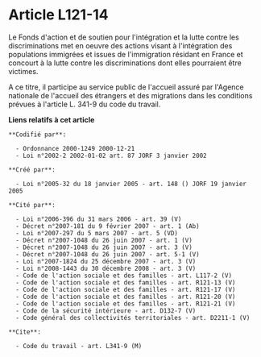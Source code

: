 # Article L121-14

Le Fonds d'action et de soutien pour l'intégration et la lutte contre les discriminations met en oeuvre des actions visant à
l'intégration des populations immigrées et issues de l'immigration résidant en France et concourt à la lutte contre les
discriminations dont elles pourraient être victimes.

A ce titre, il participe au service public de l'accueil assuré par l'Agence nationale de l'accueil des étrangers et des
migrations dans les conditions prévues à l'article L. 341-9 du code du travail.

**Liens relatifs à cet article**

	**Codifié par**:

	  - Ordonnance 2000-1249 2000-12-21
	  - Loi n°2002-2 2002-01-02 art. 87 JORF 3 janvier 2002

	**Créé par**:

	  - Loi n°2005-32 du 18 janvier 2005 - art. 148 () JORF 19 janvier 2005

	**Cité par**:

	  - Loi n°2006-396 du 31 mars 2006 - art. 39 (V)
	  - Décret n°2007-181 du 9 février 2007 - art. 1 (Ab)
	  - Loi n°2007-297 du 5 mars 2007 - art. 5 (VD)
	  - Décret n°2007-1048 du 26 juin 2007 - art. 1 (V)
	  - Décret n°2007-1048 du 26 juin 2007 - art. 3 (V)
	  - Décret n°2007-1048 du 26 juin 2007 - art. 5-1 (V)
	  - Loi n°2007-1824 du 25 décembre 2007 - art. 3 (V)
	  - Loi n°2008-1443 du 30 décembre 2008 - art. 3 (V)
	  - Code de l'action sociale et des familles - art. L117-2 (V)
	  - Code de l'action sociale et des familles - art. R121-13 (V)
	  - Code de l'action sociale et des familles - art. R121-17 (V)
	  - Code de l'action sociale et des familles - art. R121-20 (V)
	  - Code de l'action sociale et des familles - art. R121-21 (V)
	  - Code de la sécurité intérieure - art. D132-7 (V)
	  - Code général des collectivités territoriales - art. D2211-1 (V)

	**Cite**:

	  - Code du travail - art. L341-9 (M)
